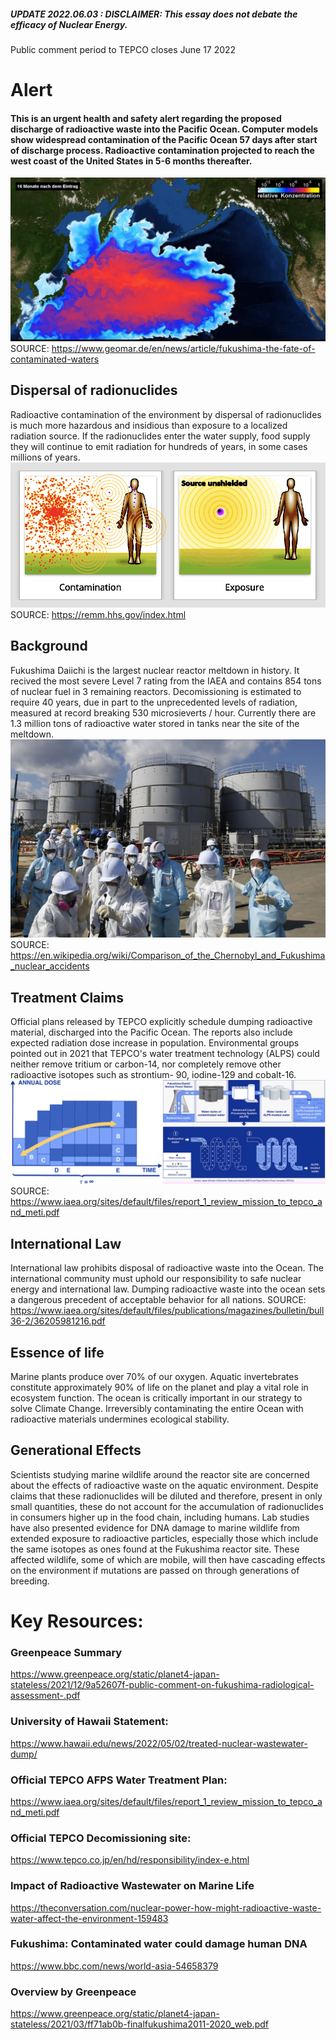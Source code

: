 
##### UPDATE 2022.06.03 : DISCLAIMER: This essay does not debate the efficacy of Nuclear Energy. 
Public comment period to TEPCO closes June 17 2022


# Alert
#### This is an urgent health and safety alert regarding the proposed discharge of radioactive waste into the Pacific Ocean. Computer models show widespread contamination of the Pacific Ocean 57 days after start of discharge process. Radioactive contamination projected to reach the west coast of the United States in 5-6 months thereafter. 
![flowmodel](docs/assets/img/compmodel.png)
SOURCE: https://www.geomar.de/en/news/article/fukushima-the-fate-of-contaminated-waters

## Dispersal of radionuclides
Radioactive contamination of the environment by dispersal of radionuclides is much more hazardous and insidious than exposure to a localized radiation source. If the radionuclides enter the water supply, food supply they will continue to emit radiation for hundreds of years, in some cases millions of years. 
![spreaddemo](docs/assets/img/radsb.png) 
SOURCE: https://remm.hhs.gov/index.html


## Background 
Fukushima Daiichi is the largest nuclear reactor meltdown in history. It recived the most severe Level 7 rating from the IAEA and contains 854 tons of nuclear fuel in 3 remaining reactors. Decomissioning is estimated to require 40 years, due in part to the unprecedented levels of radiation, measured at record breaking 530 microsieverts / hour. Currently there are 1.3 million tons of radioactive water stored in tanks near the site of the meltdown.
![radsincrease](docs/assets/img/flowers.jpg) 
SOURCE: https://en.wikipedia.org/wiki/Comparison_of_the_Chernobyl_and_Fukushima_nuclear_accidents



## Treatment Claims
Official plans released by TEPCO explicitly schedule dumping radioactive material, discharged into the Pacific Ocean. The reports also include expected radiation dose increase in population. Environmental groups pointed out in 2021 that TEPCO's water treatment technology (ALPS) could neither remove tritium or carbon-14, nor completely remove other radioactive isotopes such as strontium- 90, iodine-129 and cobalt-16.
![radsincrease](docs/assets/img/alps2x.png) 
SOURCE: https://www.iaea.org/sites/default/files/report_1_review_mission_to_tepco_and_meti.pdf



## International Law
International law prohibits disposal of radioactive waste into the Ocean. The international community must uphold our responsibility to safe nuclear energy and international law. Dumping radioactive waste into the ocean sets a dangerous precedent of acceptable behavior for all nations. 
SOURCE: https://www.iaea.org/sites/default/files/publications/magazines/bulletin/bull36-2/36205981216.pdf


## Essence of life
Marine plants produce over 70% of our oxygen. Aquatic invertebrates constitute approximately 90% of life on the planet and play a vital role in ecosystem function. The ocean is critically important in our strategy to solve Climate Change. Irreversibly contaminating the entire Ocean with radioactive materials undermines ecological stability.
 
## Generational Effects
Scientists studying marine wildlife around the reactor site are concerned about the effects of radioactive waste on the aquatic environment. Despite claims that these radionuclides will be diluted and therefore, present in only small quantities, these do not account for the accumulation of radionuclides in consumers higher up in the food chain, including humans. Lab studies have also presented evidence for DNA damage to marine wildlife from extended exposure to radioactive particles, especially those which include the same isotopes as ones found at the Fukushima reactor site. These affected wildlife, some of which are mobile, will then have cascading effects on the environment if mutations are passed on through generations of breeding.


# Key Resources: 
### Greenpeace Summary
https://www.greenpeace.org/static/planet4-japan-stateless/2021/12/9a52607f-public-comment-on-fukushima-radiological-assessment-.pdf

### University of Hawaii Statement:
https://www.hawaii.edu/news/2022/05/02/treated-nuclear-wastewater-dump/

### Official TEPCO AFPS Water Treatment Plan:
https://www.iaea.org/sites/default/files/report_1_review_mission_to_tepco_and_meti.pdf

### Official TEPCO Decomissioning site:
https://www.tepco.co.jp/en/hd/responsibility/index-e.html

### Impact of Radioactive Wastewater on Marine Life
https://theconversation.com/nuclear-power-how-might-radioactive-waste-water-affect-the-environment-159483

### Fukushima: Contaminated water could damage human DNA
https://www.bbc.com/news/world-asia-54658379

### Overview by Greenpeace 
https://www.greenpeace.org/static/planet4-japan-stateless/2021/03/ff71ab0b-finalfukushima2011-2020_web.pdf
